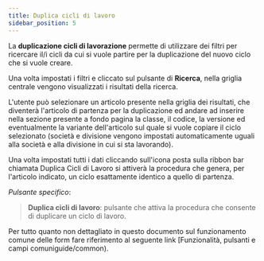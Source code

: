 ```yaml
---
title: Duplica cicli di lavoro
sidebar_position: 5
---
```


La **duplicazione cicli di lavorazione** permette di utilizzare dei filtri per ricercare il/i cicli da cui si vuole partire per la duplicazione del nuovo ciclo che si vuole creare. 

Una volta impostati i filtri e cliccato sul pulsante di **Ricerca**, nella griglia centrale vengono visualizzati i risultati della ricerca.

L'utente può selezionare un articolo presente nella griglia dei risultati, che diventerà l'articolo di partenza per la duplicazione ed andare ad inserire nella sezione presente a fondo pagina la classe, il codice, la versione ed eventualmente la variante dell'articolo sul quale si vuole copiare il ciclo selezionato (società e divisione vengono impostati automaticamente uguali alla società e alla divisione in cui si sta lavorando).

Una volta impostati tutti i dati cliccando sull'icona posta sulla ribbon bar chiamata Duplica Cicli di Lavoro si attiverà la procedura che genera, per l'articolo indicato, un ciclo esattamente identico a quello di partenza.

*Pulsante specifico*:

> **Duplica cicli di lavoro**: pulsante che attiva la procedura che consente di duplicare un ciclo di lavoro. 

Per tutto quanto non dettagliato in questo documento sul funzionamento comune delle form fare riferimento al seguente link [Funzionalità, pulsanti e campi comuniguide/common).